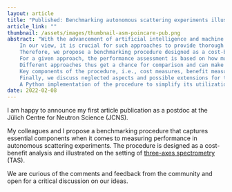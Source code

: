 ```yaml
---
layout: article
title: "Published: Benchmarking autonomous scattering experiments illustrated on TAS"
article_link: ""
thumbnail: /assets/images/thumbnail-asm-poincare-pub.png
abstract: "With the advancement of artificial intelligence and machine learning methods, autonomous approaches are recognized to have great potential for performing more efficient scattering experiments.
	In our view, it is crucial for such approaches to provide thorough evidence about respective performance improvements in order to increase acceptance within a scientific community.
	Therefore, we propose a benchmarking procedure designed as a cost-benefit analysis that is applicable to any scattering method sequentially collecting data during an experiment.
	For a given approach, the performance assessment is based on how much benefit, given a certain cost budget, it is able to acquire in predefined test cases.
	Different approaches thus get a chance for comparison and can make their advantages explicit and visible.
	Key components of the procedure, i.e., cost measures, benefit measures, and test cases, are made precise for the setting of three-axes spectrometry (TAS) as an illustration.
	Finally, we discuss neglected aspects and possible extensions for the TAS setting and comment on the procedure's applicability to other scattering methods.
	A Python implementation of the procedure to simplify its utilization by interested researchers from the field is also provided. "
date: 2022-02-08
---
```


I am happy to announce my first article publication as a postdoc at the Jülich Centre for Neutron Science (JCNS).

My colleagues and I propose a benchmarking procedure that captures essential components when it comes to measuring performance in autonomous scattering experiments.
The procedure is designed as a cost-benefit analysis and illustrated on the setting of [three-axes spectrometry](https://en.wikipedia.org/wiki/Neutron_triple-axis_spectrometry) (TAS).

We are curious of the comments and feedback from the community and open for a critical discussion on our ideas.

